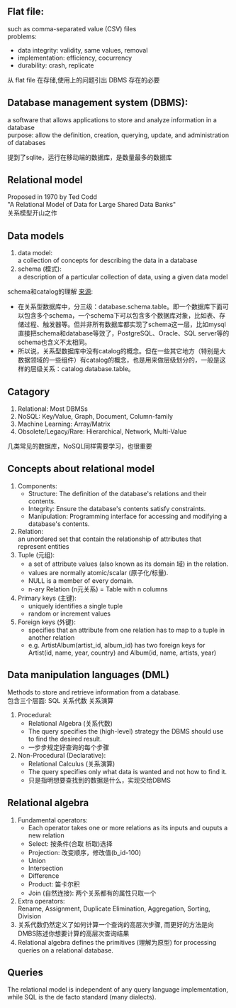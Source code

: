 ## Flat file:     
such as comma-separated value (CSV) files  
problems:
+ data integrity: validity, same values, removal
+ implementation: efficiency, cocurrency
+ durability: crash, replicate  

从 flat file 在存储,使用上的问题引出 DBMS 存在的必要

## Database management system (DBMS):
a software that allows applications to store and analyze information in a database  
purpose: allow the definition, creation, querying, update, and administration of databases

提到了sqlite，运行在移动端的数据库，是数量最多的数据库

## Relational model
Proposed in 1970 by Ted Codd  
"A Relational Model of Data for Large Shared Data Banks"  
关系模型开山之作

## Data models
1. data model:  
a collection of concepts for describing the data in a database
2. schema (模式):  
a description of a particular collection of data, using a given data model

schema和catalog的理解 [来源](https://www.zhihu.com/question/20355738/answer/1241628708):  
+ 在关系型数据库中，分三级：database.schema.table。即一个数据库下面可以包含多个schema，一个schema下可以包含多个数据库对象，比如表、存储过程、触发器等。但并非所有数据库都实现了schema这一层，比如mysql直接把schema和database等效了，PostgreSQL、Oracle、SQL server等的schema也含义不太相同。
+ 所以说，关系型数据库中没有catalog的概念。但在一些其它地方（特别是大数据领域的一些组件）有catalog的概念，也是用来做层级划分的，一般是这样的层级关系：catalog.database.table。

## Catagory
1. Relational: Most DBMSs
2. NoSQL: Key/Value, Graph, Document, Column-family
3. Machine Learning: Array/Matrix
4. Obsolete/Legacy/Rare: Hierarchical, Network, Multi-Value  

几类常见的数据库，NoSQL同样需要学习，也很重要

## Concepts about relational model
1. Components:
    + Structure: The definition of the database's relations and their contents.
    + Integrity: Ensure the database's contents satisfy constraints.
    + Manipulation: Programming interface for accessing and modifying a database's contents.
2. Relation:  
an unordered set that contain the relationship of attributes that represent entities
3. Tuple (元组):  
    + a set of attribute values (also known as its domain 域) in the relation.  
    + values are normally atomic/scalar (原子化/标量).
    + NULL is a member of every domain.
    + n-ary Relation (n元关系) = Table with n columns
4. Primary keys (主键):
    + uniquely identifies a single tuple
    + random or increment values
5. Foreign keys (外键):
    + specifies that an attribute from one relation has to map to a tuple in another relation
    + e.g. ArtistAlbum(artist_id, album_id) has two foreign keys for Artist(id, name, year, country) and Album(id, name, artists, year)

## Data manipulation languages (DML)
Methods to store and retrieve information from a database.  
包含三个层面: SQL 关系代数 关系演算
1. Procedural:
    + Relational Algebra (关系代数)
    + The query specifies the (high-level) strategy the DBMS should use to find the desired result.
    + 一步步规定好查询的每个步骤
2. Non-Procedural (Declarative):
    + Relational Calculus (关系演算)
    + The query specifies only what data is wanted and not how to find it.
    + 只是指明想要查找到的数据是什么，实现交给DBMS

## Relational algebra
1. Fundamental operators:
    + Each operator takes one or more relations as its inputs and ouputs a new relation
    + Select: 按条件(合取 析取)选择
    + Projection: 改变顺序，修改值(b_id-100)
    + Union
    + Intersection
    + Difference
    + Product: 笛卡尔积
    + Join (自然连接): 两个关系都有的属性只取一个
2. Extra operators:  
Rename, Assignment, Duplicate Elimination, Aggregation, Sorting, Division
3. 关系代数仍然定义了如何计算一个查询的高层次步骤, 而更好的方法是向DMBS陈述你想要计算的高层次查询结果
4. Relational algebra defines the primitives (理解为原型) for processing queries on a relational database.

## Queries
The relational model is independent of any query language implementation, while SQL is the de facto standard (many dialects).
